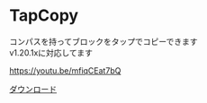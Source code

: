 # TapCopy
コンパスを持ってブロックをタップでコピーできます  
v1.20.1xに対応してます  
  
https://youtu.be/mfiqCEat7bQ
  
[ダウンロード](https://github.com/tutinoko2048/TapCopy/releases)
